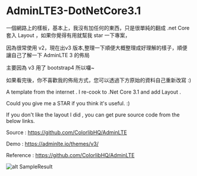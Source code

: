 # AdminLTE3-DotNetCore3.1


一個網路上的樣板，基本上，我沒有加任何的東西，只是很單純的翻成 .net Core  套入 Layout ，如果你覺得有用就幫我 star 一下專案，


因為很常使用 v2，現在出v3 版本,整理一下順便大概整理成好理解的樣子，順便讓自己了解一下 AdminLTE 3 的佈局

主要因為 v3 用了 bootstrap4 所以囉~

如果看完後，你不喜歡我的佈局方式，您可以透過下方原始的資料自己重新改寫 :)



A template from the internet . I re-cook to .Net Core 3.1 and add Layout .

Could you give me a STAR if you think it's useful. :)

If you don't like the layout I did , you can  get pure source code from the below links.

Source : https://github.com/ColorlibHQ/AdminLTE

Demo : https://adminlte.io/themes/v3/

Reference : https://github.com/ColorlibHQ/AdminLTE

![alt SampleResult](https://imgur.com/U7Zcchb)

